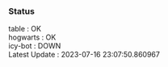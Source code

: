 ### Status


table : OK  
hogwarts : OK  
icy-bot : DOWN  
Latest Update : 2023-07-16 23:07:50.860967
